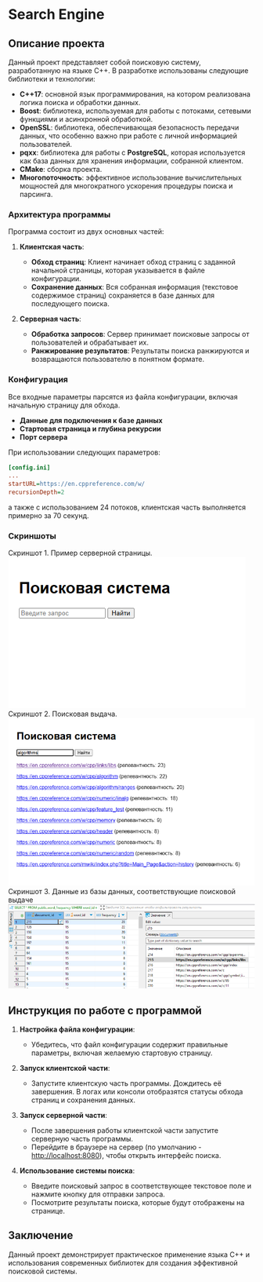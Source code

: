 # Search Engine  

## Описание проекта  

Данный проект представляет собой поисковую систему, разработанную на языке C++. В разработке использованы следующие библиотеки и технологии:  

- **C++17**: основной язык программирования, на котором реализована логика поиска и обработки данных.  
- **Boost**: библиотека, используемая для работы с потоками, сетевыми функциями и асинхронной обработкой.  
- **OpenSSL**: библиотека, обеспечивающая безопасность передачи данных, что особенно важно при работе с личной информацией пользователей.  
- **pqxx**: библиотека для работы с **PostgreSQL**, которая используется как база данных для хранения информации, собранной клиентом.  
- **CMake**: сборка проекта.
- **Многопоточность**: эффективное использование вычислительных мощностей для многократного ускорения процедуры поиска и парсинга.


### Архитектура программы  

Программа состоит из двух основных частей:  

1. **Клиентская часть**:  
   - **Обход страниц**: Клиент начинает обход страниц с заданной начальной страницы, которая указывается в файле конфигурации.   
   - **Сохранение данных**: Вся собранная информация (текстовое содержимое страниц) сохраняется в базе данных для последующего поиска.  

2. **Серверная часть**:  
   - **Обработка запросов**: Сервер принимает поисковые запросы от пользователей и обрабатывает их.  
   - **Ранжирование результатов**: Результаты поиска ранжируются и возвращаются пользователю в понятном формате.  

### Конфигурация  

Все входные параметры парсятся из файла конфигурации, включая начальную страницу для обхода.   

- **Данные для подключения к базе данных**
- **Стартовая страница и глубина рекурсии**
- **Порт сервера**  


При использовании следующих параметров:
```ini
[config.ini]
...
startURL=https://en.cppreference.com/w/
recursionDepth=2
```
а также с использованием 24 потоков, клиентская часть выполняется примерно за 70 секунд.   


### Скриншоты  
Скриншот 1. Пример серверной страницы.  
![Скриншот 1: Пример сервера](Screenshots/server1.png)  
Скриншот 2. Поисковая выдача.  
![Скриншот 1: Клиентская часть](Screenshots/server2.png)  
Скриншот 3. Данные из базы данных, соответствующие поисковой выдаче  
![Скриншот 2: Серверная часть](Screenshots/db1.png)  

## Инструкция по работе с программой  

1. **Настройка файла конфигурации**:  
   - Убедитесь, что файл конфигурации содержит правильные параметры, включая желаемую стартовую страницу.  
  
2. **Запуск клиентской части**:  
   - Запустите клиентскую часть программы. Дождитесь её завершения. В логах или консоли отобразятся статусы обхода страниц и сохранения данных.  

3. **Запуск серверной части**:  
   - После завершения работы клиентской части запустите серверную часть программы.  
   - Перейдите в браузере на сервер (по умолчанию - [http://localhost:8080](http://localhost:8080)), чтобы открыть интерфейс поиска.  

4. **Использование системы поиска**:  
   - Введите поисковый запрос в соответствующее текстовое поле и нажмите кнопку для отправки запроса.  
   - Посмотрите результаты поиска, которые будут отображены на странице.  

## Заключение  

Данный проект демонстрирует практическое применение языка C++ и использования современных библиотек для создания эффективной поисковой системы. 
